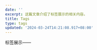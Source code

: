 ```yaml
---
date: ''
excerpt: 这篇文章介绍了标签展示的相关内容。
title: Tags
type: tags
updated: '2024-03-24T14:21:08.917+08:00'
---
```

标签展示——
